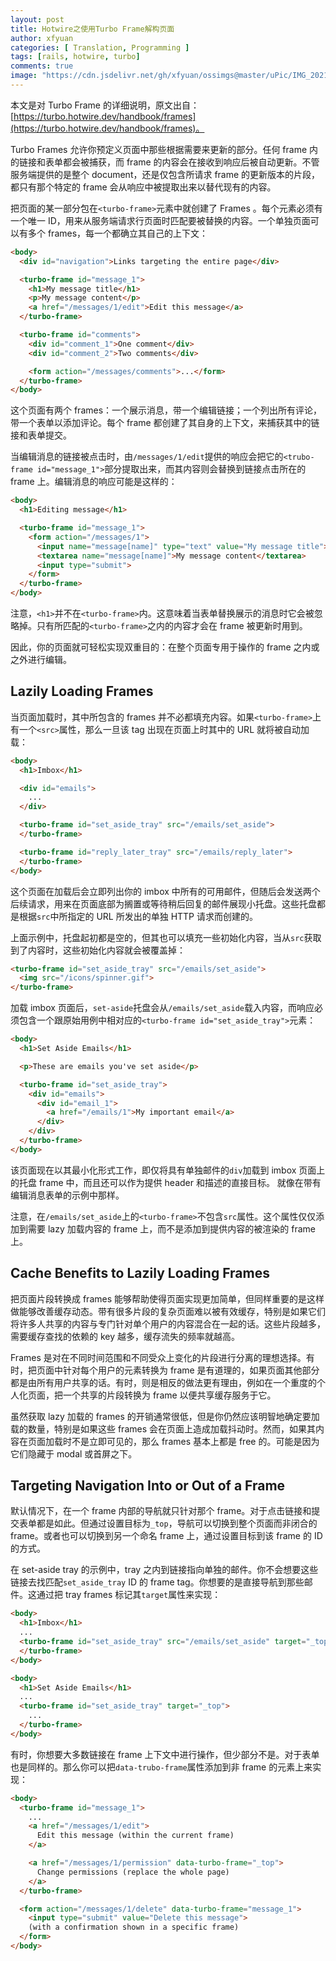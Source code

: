```yaml
---
layout: post
title: Hotwire之使用Turbo Frame解构页面
author: xfyuan
categories: [ Translation, Programming ]
tags: [rails, hotwire, turbo]
comments: true
image: "https://cdn.jsdelivr.net/gh/xfyuan/ossimgs@master/uPic/IMG_20210312_203551.jpg"
---
```


本文是对 Turbo Frame 的详细说明，原文出自：[https://turbo.hotwire.dev/handbook/frames](https://turbo.hotwire.dev/handbook/frames)。

Turbo Frames 允许你预定义页面中那些根据需要来更新的部分。任何 frame 内的链接和表单都会被捕获，而 frame 的内容会在接收到响应后被自动更新。不管服务端提供的是整个 document，还是仅包含所请求 frame 的更新版本的片段，都只有那个特定的 frame 会从响应中被提取出来以替代现有的内容。

把页面的某一部分包在`<turbo-frame>`元素中就创建了 Frames 。每个元素必须有一个唯一 ID，用来从服务端请求行页面时匹配要被替换的内容。一个单独页面可以有多个 frames，每一个都确立其自己的上下文：

```html
<body>
  <div id="navigation">Links targeting the entire page</div>

  <turbo-frame id="message_1">
    <h1>My message title</h1>
    <p>My message content</p>
    <a href="/messages/1/edit">Edit this message</a>
  </turbo-frame>

  <turbo-frame id="comments">
    <div id="comment_1">One comment</div>
    <div id="comment_2">Two comments</div>

    <form action="/messages/comments">...</form>
  </turbo-frame>
</body>
```

这个页面有两个 frames：一个展示消息，带一个编辑链接；一个列出所有评论，带一个表单以添加评论。每个 frame 都创建了其自身的上下文，来捕获其中的链接和表单提交。

当编辑消息的链接被点击时，由`/messages/1/edit`提供的响应会把它的`<trubo-frame id="message_1">`部分提取出来，而其内容则会替换到链接点击所在的 frame 上。编辑消息的响应可能是这样的：

```html
<body>
  <h1>Editing message</h1>

  <turbo-frame id="message_1">
    <form action="/messages/1">
      <input name="message[name]" type="text" value="My message title">
      <textarea name="message[name]">My message content</textarea>
      <input type="submit">
    </form>
  </turbo-frame>
</body>
```

注意，`<h1>`并不在`<turbo-frame>`内。这意味着当表单替换展示的消息时它会被忽略掉。只有所匹配的`<turbo-frame>`之内的内容才会在 frame 被更新时用到。

因此，你的页面就可轻松实现双重目的：在整个页面专用于操作的 frame 之内或之外进行编辑。

## Lazily Loading Frames

当页面加载时，其中所包含的 frames 并不必都填充内容。如果`<turbo-frame>`上有一个`<src>`属性，那么一旦该 tag 出现在页面上时其中的 URL 就将被自动加载：

```html
<body>
  <h1>Imbox</h1>

  <div id="emails">
    ...
  </div>

  <turbo-frame id="set_aside_tray" src="/emails/set_aside">
  </turbo-frame>

  <turbo-frame id="reply_later_tray" src="/emails/reply_later">
  </turbo-frame>
</body>
```

这个页面在加载后会立即列出你的 imbox 中所有的可用邮件，但随后会发送两个后续请求，用来在页面底部为搁置或等待稍后回复的邮件展现小托盘。这些托盘都是根据`src`中所指定的 URL 所发出的单独 HTTP 请求而创建的。

上面示例中，托盘起初都是空的，但其也可以填充一些初始化内容，当从`src`获取到了内容时，这些初始化内容就会被覆盖掉：

```html
<turbo-frame id="set_aside_tray" src="/emails/set_aside">
  <img src="/icons/spinner.gif">
</turbo-frame>
```

加载 imbox 页面后，`set-aside`托盘会从`/emails/set_aside`载入内容，而响应必须包含一个跟原始用例中相对应的`<turbo-frame id="set_aside_tray">`元素：

```html
<body>
  <h1>Set Aside Emails</h1>

  <p>These are emails you've set aside</p>

  <turbo-frame id="set_aside_tray">
    <div id="emails">
      <div id="email_1">
        <a href="/emails/1">My important email</a>
      </div>
    </div>
  </turbo-frame>
</body>
```

该页面现在以其最小化形式工作，即仅将具有单独邮件的`div`加载到 imbox 页面上的托盘 frame 中，而且还可以作为提供 header 和描述的直接目标。 就像在带有编辑消息表单的示例中那样。

注意，在`/emails/set_aside`上的`<turbo-frame>`不包含`src`属性。这个属性仅仅添加到需要 lazy 加载内容的 frame 上，而不是添加到提供内容的被渲染的 frame 上。

## Cache Benefits to Lazily Loading Frames

把页面片段转换成 frames 能够帮助使得页面实现更加简单，但同样重要的是这样做能够改善缓存动态。带有很多片段的复杂页面难以被有效缓存，特别是如果它们将许多人共享的内容与专门针对单个用户的内容混合在一起的话。这些片段越多，需要缓存查找的依赖的 key 越多，缓存流失的频率就越高。

Frames 是对在不同时间范围和不同受众上变化的片段进行分离的理想选择。有时，把页面中针对每个用户的元素转换为 frame 是有道理的，如果页面其他部分都是由所有用户共享的话。有时，则是相反的做法更有理由，例如在一个重度的个人化页面，把一个共享的片段转换为 frame 以便共享缓存服务于它。

虽然获取 lazy 加载的 frames 的开销通常很低，但是你仍然应该明智地确定要加载的数量，特别是如果这些 frames 会在页面上造成加载抖动时。然而，如果其内容在页面加载时不是立即可见的，那么 frames 基本上都是 free 的。可能是因为它们隐藏于 modal 或首屏之下。

## Targeting Navigation Into or Out of a Frame

默认情况下，在一个 frame 内部的导航就只针对那个 frame。对于点击链接和提交表单都是如此。但通过设置目标为`_top`，导航可以切换到整个页面而非闭合的 frame。或者也可以切换到另一个命名 frame 上，通过设置目标到该 frame 的 ID 的方式。

在 set-aside tray 的示例中，tray 之内到链接指向单独的邮件。你不会想要这些链接去找匹配`set_aside_tray` ID 的 frame tag。你想要的是直接导航到那些邮件。这通过把 tray frames 标记其`target`属性来实现：

```html
<body>
  <h1>Imbox</h1>
  ...
  <turbo-frame id="set_aside_tray" src="/emails/set_aside" target="_top">
  </turbo-frame>
</body>

<body>
  <h1>Set Aside Emails</h1>
  ...
  <turbo-frame id="set_aside_tray" target="_top">
    ...
  </turbo-frame>
</body>
```

有时，你想要大多数链接在 frame 上下文中进行操作，但少部分不是。对于表单也是同样的。那么你可以把`data-trubo-frame`属性添加到非 frame 的元素上来实现：

```html
<body>
  <turbo-frame id="message_1">
    ...
    <a href="/messages/1/edit">
      Edit this message (within the current frame)
    </a>

    <a href="/messages/1/permission" data-turbo-frame="_top">
      Change permissions (replace the whole page)
    </a>
  </turbo-frame>

  <form action="/messages/1/delete" data-turbo-frame="message_1">
    <input type="submit" value="Delete this message">
    (with a confirmation shown in a specific frame)
  </form>
</body>
```

